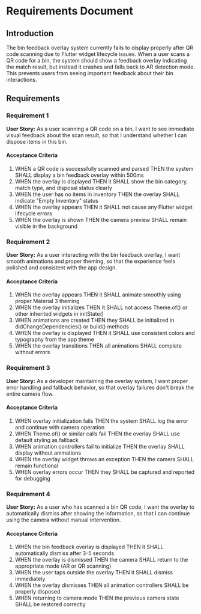 # Requirements Document

## Introduction

The bin feedback overlay system currently fails to display properly after QR code scanning due to Flutter widget lifecycle issues. When a user scans a QR code for a bin, the system should show a feedback overlay indicating the match result, but instead it crashes and falls back to AR detection mode. This prevents users from seeing important feedback about their bin interactions.

## Requirements

### Requirement 1

**User Story:** As a user scanning a QR code on a bin, I want to see immediate visual feedback about the scan result, so that I understand whether I can dispose items in this bin.

#### Acceptance Criteria

1. WHEN a QR code is successfully scanned and parsed THEN the system SHALL display a bin feedback overlay within 500ms
2. WHEN the overlay is displayed THEN it SHALL show the bin category, match type, and disposal status clearly
3. WHEN the user has no items in inventory THEN the overlay SHALL indicate "Empty Inventory" status
4. WHEN the overlay appears THEN it SHALL not cause any Flutter widget lifecycle errors
5. WHEN the overlay is shown THEN the camera preview SHALL remain visible in the background

### Requirement 2

**User Story:** As a user interacting with the bin feedback overlay, I want smooth animations and proper theming, so that the experience feels polished and consistent with the app design.

#### Acceptance Criteria

1. WHEN the overlay appears THEN it SHALL animate smoothly using proper Material 3 theming
2. WHEN the overlay initializes THEN it SHALL not access Theme.of() or other inherited widgets in initState()
3. WHEN animations are created THEN they SHALL be initialized in didChangeDependencies() or build() methods
4. WHEN the overlay is displayed THEN it SHALL use consistent colors and typography from the app theme
5. WHEN the overlay transitions THEN all animations SHALL complete without errors

### Requirement 3

**User Story:** As a developer maintaining the overlay system, I want proper error handling and fallback behavior, so that overlay failures don't break the entire camera flow.

#### Acceptance Criteria

1. WHEN overlay initialization fails THEN the system SHALL log the error and continue with camera operation
2. WHEN Theme.of() or similar calls fail THEN the overlay SHALL use default styling as fallback
3. WHEN animation controllers fail to initialize THEN the overlay SHALL display without animations
4. WHEN the overlay widget throws an exception THEN the camera SHALL remain functional
5. WHEN overlay errors occur THEN they SHALL be captured and reported for debugging

### Requirement 4

**User Story:** As a user who has scanned a bin QR code, I want the overlay to automatically dismiss after showing the information, so that I can continue using the camera without manual intervention.

#### Acceptance Criteria

1. WHEN the bin feedback overlay is displayed THEN it SHALL automatically dismiss after 3-5 seconds
2. WHEN the overlay is dismissed THEN the camera SHALL return to the appropriate mode (AR or QR scanning)
3. WHEN the user taps outside the overlay THEN it SHALL dismiss immediately
4. WHEN the overlay dismisses THEN all animation controllers SHALL be properly disposed
5. WHEN returning to camera mode THEN the previous camera state SHALL be restored correctly